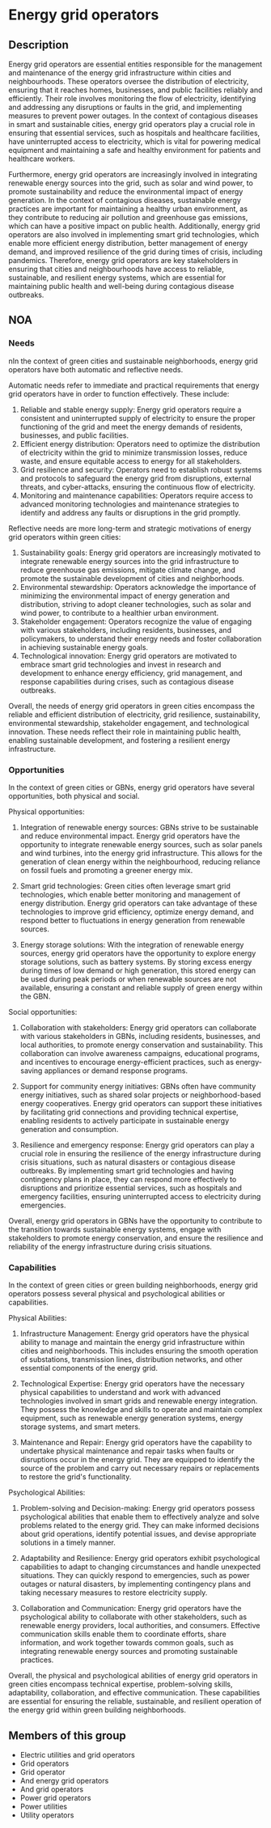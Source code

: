 # Energy grid operators

## Description

Energy grid operators are essential entities responsible for the management and maintenance of the energy grid infrastructure within cities and neighbourhoods. These operators oversee the distribution of electricity, ensuring that it reaches homes, businesses, and public facilities reliably and efficiently. Their role involves monitoring the flow of electricity, identifying and addressing any disruptions or faults in the grid, and implementing measures to prevent power outages. In the context of contagious diseases in smart and sustainable cities, energy grid operators play a crucial role in ensuring that essential services, such as hospitals and healthcare facilities, have uninterrupted access to electricity, which is vital for powering medical equipment and maintaining a safe and healthy environment for patients and healthcare workers.

Furthermore, energy grid operators are increasingly involved in integrating renewable energy sources into the grid, such as solar and wind power, to promote sustainability and reduce the environmental impact of energy generation. In the context of contagious diseases, sustainable energy practices are important for maintaining a healthy urban environment, as they contribute to reducing air pollution and greenhouse gas emissions, which can have a positive impact on public health. Additionally, energy grid operators are also involved in implementing smart grid technologies, which enable more efficient energy distribution, better management of energy demand, and improved resilience of the grid during times of crisis, including pandemics. Therefore, energy grid operators are key stakeholders in ensuring that cities and neighbourhoods have access to reliable, sustainable, and resilient energy systems, which are essential for maintaining public health and well-being during contagious disease outbreaks.

## NOA

### Needs

nIn the context of green cities and sustainable neighborhoods, energy grid operators have both automatic and reflective needs.

Automatic needs refer to immediate and practical requirements that energy grid operators have in order to function effectively. These include:
1. Reliable and stable energy supply: Energy grid operators require a consistent and uninterrupted supply of electricity to ensure the proper functioning of the grid and meet the energy demands of residents, businesses, and public facilities.
2. Efficient energy distribution: Operators need to optimize the distribution of electricity within the grid to minimize transmission losses, reduce waste, and ensure equitable access to energy for all stakeholders.
3. Grid resilience and security: Operators need to establish robust systems and protocols to safeguard the energy grid from disruptions, external threats, and cyber-attacks, ensuring the continuous flow of electricity.
4. Monitoring and maintenance capabilities: Operators require access to advanced monitoring technologies and maintenance strategies to identify and address any faults or disruptions in the grid promptly.

Reflective needs are more long-term and strategic motivations of energy grid operators within green cities:
1. Sustainability goals: Energy grid operators are increasingly motivated to integrate renewable energy sources into the grid infrastructure to reduce greenhouse gas emissions, mitigate climate change, and promote the sustainable development of cities and neighborhoods.
2. Environmental stewardship: Operators acknowledge the importance of minimizing the environmental impact of energy generation and distribution, striving to adopt cleaner technologies, such as solar and wind power, to contribute to a healthier urban environment.
3. Stakeholder engagement: Operators recognize the value of engaging with various stakeholders, including residents, businesses, and policymakers, to understand their energy needs and foster collaboration in achieving sustainable energy goals.
4. Technological innovation: Energy grid operators are motivated to embrace smart grid technologies and invest in research and development to enhance energy efficiency, grid management, and response capabilities during crises, such as contagious disease outbreaks.

Overall, the needs of energy grid operators in green cities encompass the reliable and efficient distribution of electricity, grid resilience, sustainability, environmental stewardship, stakeholder engagement, and technological innovation. These needs reflect their role in maintaining public health, enabling sustainable development, and fostering a resilient energy infrastructure.

### Opportunities

In the context of green cities or GBNs, energy grid operators have several opportunities, both physical and social. 

Physical opportunities:
1. Integration of renewable energy sources: GBNs strive to be sustainable and reduce environmental impact. Energy grid operators have the opportunity to integrate renewable energy sources, such as solar panels and wind turbines, into the energy grid infrastructure. This allows for the generation of clean energy within the neighbourhood, reducing reliance on fossil fuels and promoting a greener energy mix.

2. Smart grid technologies: Green cities often leverage smart grid technologies, which enable better monitoring and management of energy distribution. Energy grid operators can take advantage of these technologies to improve grid efficiency, optimize energy demand, and respond better to fluctuations in energy generation from renewable sources.

3. Energy storage solutions: With the integration of renewable energy sources, energy grid operators have the opportunity to explore energy storage solutions, such as battery systems. By storing excess energy during times of low demand or high generation, this stored energy can be used during peak periods or when renewable sources are not available, ensuring a constant and reliable supply of green energy within the GBN.

Social opportunities:
1. Collaboration with stakeholders: Energy grid operators can collaborate with various stakeholders in GBNs, including residents, businesses, and local authorities, to promote energy conservation and sustainability. This collaboration can involve awareness campaigns, educational programs, and incentives to encourage energy-efficient practices, such as energy-saving appliances or demand response programs.

2. Support for community energy initiatives: GBNs often have community energy initiatives, such as shared solar projects or neighborhood-based energy cooperatives. Energy grid operators can support these initiatives by facilitating grid connections and providing technical expertise, enabling residents to actively participate in sustainable energy generation and consumption.

3. Resilience and emergency response: Energy grid operators can play a crucial role in ensuring the resilience of the energy infrastructure during crisis situations, such as natural disasters or contagious disease outbreaks. By implementing smart grid technologies and having contingency plans in place, they can respond more effectively to disruptions and prioritize essential services, such as hospitals and emergency facilities, ensuring uninterrupted access to electricity during emergencies.

Overall, energy grid operators in GBNs have the opportunity to contribute to the transition towards sustainable energy systems, engage with stakeholders to promote energy conservation, and ensure the resilience and reliability of the energy infrastructure during crisis situations.

### Capabilities

In the context of green cities or green building neighborhoods, energy grid operators possess several physical and psychological abilities or capabilities. 

Physical Abilities:
1. Infrastructure Management: Energy grid operators have the physical ability to manage and maintain the energy grid infrastructure within cities and neighborhoods. This includes ensuring the smooth operation of substations, transmission lines, distribution networks, and other essential components of the energy grid.

2. Technological Expertise: Energy grid operators have the necessary physical capabilities to understand and work with advanced technologies involved in smart grids and renewable energy integration. They possess the knowledge and skills to operate and maintain complex equipment, such as renewable energy generation systems, energy storage systems, and smart meters.

3. Maintenance and Repair: Energy grid operators have the capability to undertake physical maintenance and repair tasks when faults or disruptions occur in the energy grid. They are equipped to identify the source of the problem and carry out necessary repairs or replacements to restore the grid's functionality.

Psychological Abilities:
1. Problem-solving and Decision-making: Energy grid operators possess psychological abilities that enable them to effectively analyze and solve problems related to the energy grid. They can make informed decisions about grid operations, identify potential issues, and devise appropriate solutions in a timely manner.

2. Adaptability and Resilience: Energy grid operators exhibit psychological capabilities to adapt to changing circumstances and handle unexpected situations. They can quickly respond to emergencies, such as power outages or natural disasters, by implementing contingency plans and taking necessary measures to restore electricity supply.

3. Collaboration and Communication: Energy grid operators have the psychological ability to collaborate with other stakeholders, such as renewable energy providers, local authorities, and consumers. Effective communication skills enable them to coordinate efforts, share information, and work together towards common goals, such as integrating renewable energy sources and promoting sustainable practices.

Overall, the physical and psychological abilities of energy grid operators in green cities encompass technical expertise, problem-solving skills, adaptability, collaboration, and effective communication. These capabilities are essential for ensuring the reliable, sustainable, and resilient operation of the energy grid within green building neighborhoods.

## Members of this group

* Electric utilities and grid operators
* Grid operators
* Grid operator
* And energy grid operators
* And grid operators
* Power grid operators
* Power utilities
* Utility operators